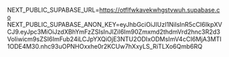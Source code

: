 NEXT_PUBLIC_SUPABASE_URL=https://otflfwkavekwhgstvwuh.supabase.co
NEXT_PUBLIC_SUPABASE_ANON_KEY=eyJhbGciOiJIUzI1NiIsInR5cCI6IkpXVCJ9.eyJpc3MiOiJzdXBhYmFzZSIsInJlZiI6Im90Zmxmd2thdmVrd2hnc3R2d3VoIiwicm9sZSI6ImFub24iLCJpYXQiOjE3NTU2ODIxODMsImV4cCI6MjA3MTI1ODE4M30.nhc93uOPNHOxxhe0r2KCUw7hXxyLS_RiTLXo6Qmb6RQ
